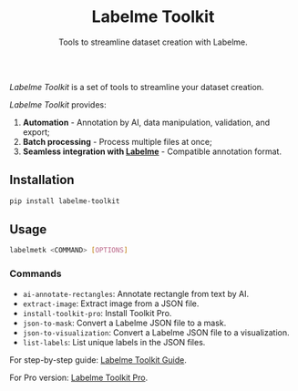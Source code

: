 <div align="center">
  <h1>Labelme Toolkit</h1>
  <p>Tools to streamline dataset creation with Labelme.</p>
</div>

<br/><br/>

<i>Labelme Toolkit</i> is a set of tools to streamline your dataset creation.

<i>Labelme Toolkit</i> provides:

1. **Automation** - Annotation by AI, data manipulation, validation, and export;
1. **Batch processing** - Process multiple files at once;
1. **Seamless integration with [Labelme](https://github.com/labelmeai/labelme)** - Compatible annotation format.

## Installation

```bash
pip install labelme-toolkit
```

## Usage

```bash
labelmetk <COMMAND> [OPTIONS]
```

### Commands

- `ai-annotate-rectangles`:  Annotate rectangle from text by AI.
- `extract-image`:           Extract image from a JSON file.
- `install-toolkit-pro`:     Install Toolkit Pro.
- `json-to-mask`:            Convert a Labelme JSON file to a mask.
- `json-to-visualization`:   Convert a Labelme JSON file to a visualization.
- `list-labels`:             List unique labels in the JSON files.

For step-by-step guide: [Labelme Toolkit Guide](https://gumroad.labelme.io/l/toolkit-guide).

For Pro version: [Labelme Toolkit Pro](https://gumroad.labelme.io/l/toolkit-pro).
